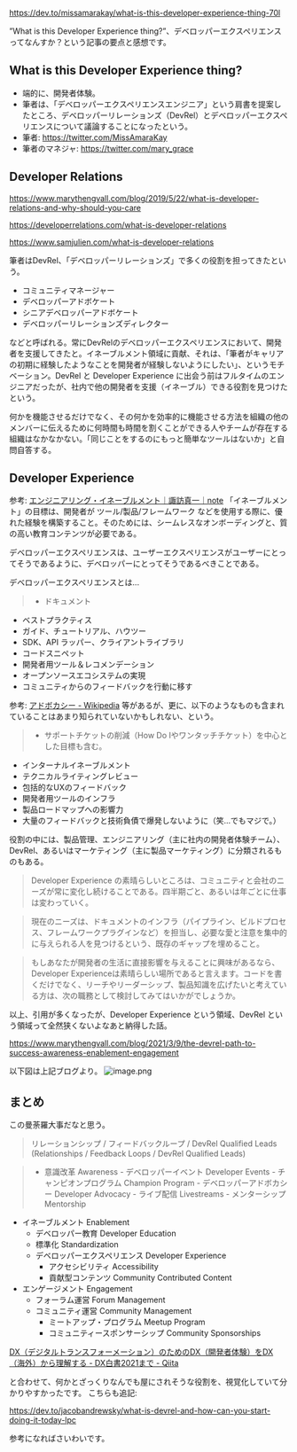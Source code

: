 https://dev.to/missamarakay/what-is-this-developer-experience-thing-70l

”What is this Developer Experience thing?”、デベロッパーエクスペリエンスってなんすか？という記事の要点と感想です。

## What is this Developer Experience thing?

- 端的に、開発者体験。
- 筆者は、「デベロッパーエクスペリエンスエンジニア」という肩書を提案したところ、デベロッパーリレーションズ（DevRel）とデベロッパーエクスペリエンスについて議論することになったという。
- 筆者: https://twitter.com/MissAmaraKay
- 筆者のマネジャ: https://twitter.com/mary_grace


## Developer Relations

https://www.marythengvall.com/blog/2019/5/22/what-is-developer-relations-and-why-should-you-care

https://developerrelations.com/what-is-developer-relations

https://www.samjulien.com/what-is-developer-relations

筆者はDevRel、「デベロッパーリレーションズ」で多くの役割を担ってきたという。

- コミュニティマネージャー
- デベロッパーアドボケート
- シニアデベロッパーアドボケート
- デベロッパーリレーションズディレクター

などと呼ばれる。常にDevRelのデベロッパーエクスペリエンスにおいて、開発者を支援してきたと。イネーブルメント領域に貢献、それは、「筆者がキャリアの初期に経験したようなことを開発者が経験しないようにしたい」、というモチベーション。DevRel と Developer Experience に出会う前はフルタイムのエンジニアだったが、社内で他の開発者を支援（イネーブル）できる役割を見つけたという。

何かを機能させるだけでなく、その何かを効率的に機能させる方法を組織の他のメンバーに伝えるために何時間も時間を割くことができる人やチームが存在する組織はなかなかない。「同じことをするのにもっと簡単なツールはないか」と自問自答する。

## Developer Experience

参考: [エンジニアリング・イネーブルメント｜諏訪真一｜note](https://note.com/suwash/n/n44f74bd1deed)
「イネーブルメント」の目標は、開発者が ツール/製品/フレームワーク などを使用する際に、優れた経験を構築すること。そのためには、シームレスなオンボーディングと、質の高い教育コンテンツが必要である。

デベロッパーエクスペリエンスは、ユーザーエクスペリエンスがユーザーにとってそうであるように、デベロッパーにとってそうであるべきことである。

デベロッパーエクスペリエンスとは... 

> - ドキュメント
- ベストプラクティス
- ガイド、チュートリアル、ハウツー
- SDK、API ラッパー、クライアントライブラリ
- コードスニペット
- 開発者用ツール＆レコメンデーション
- オープンソースエコシステムの実現
- コミュニティからのフィードバックを行動に移す

参考: [アドボカシー - Wikipedia](https://ja.wikipedia.org/wiki/%E3%82%A2%E3%83%89%E3%83%9C%E3%82%AB%E3%82%B7%E3%83%BC)
等があるが、更に、以下のようなものも含まれていることはあまり知られていないかもしれない、という。

> - サポートチケットの削減（How Do Iやワンタッチチケット）を中心とした目標も含む。
- インターナルイネーブルメント
- テクニカルライティングレビュー
- 包括的なUXのフィードバック
- 開発者用ツールのインフラ
- 製品ロードマップへの影響力
- 大量のフィードバックと技術負債で爆発しないように（笑...でもマジで。）

役割の中には、製品管理、エンジニアリング（主に社内の開発者体験チーム）、DevRel、あるいはマーケティング（主に製品マーケティング）に分類されるものもある。

> Developer Experience の素晴らしいところは、コミュニティと会社のニーズが常に変化し続けることである。四半期ごと、あるいは年ごとに仕事は変わっていく。

> 現在のニーズは、ドキュメントのインフラ（パイプライン、ビルドプロセス、フレームワークプラグインなど）を担当し、必要な愛と注意を集中的に与えられる人を見つけるという、既存のギャップを埋めること。

> もしあなたが開発者の生活に直接影響を与えることに興味があるなら、Developer Experienceは素晴らしい場所であると言えます。コードを書くだけでなく、リーチやリーダーシップ、製品知識を広げたいと考えている方は、次の職務として検討してみてはいかがでしょうか。

以上、引用が多くなったが、Developer Experience という領域、DevRel という領域って全然狭くないよなあと納得した話。

https://www.marythengvall.com/blog/2021/3/9/the-devrel-path-to-success-awareness-enablement-engagement

以下図は上記ブログより。
![image.png](https://qiita-image-store.s3.ap-northeast-1.amazonaws.com/0/93824/acf8aa7f-99aa-2a16-5a9f-5d1809b98170.png)


## まとめ

この曼荼羅大事だなと思う。

> リレーションシップ / フィードバックループ / DevRel Qualified Leads (Relationships / Feedback Loops / DevRel Qualified Leads)

> - 意識改革 Awareness
    - デベロッパーイベント Developer Events
    - チャンピオンプログラム Champion Program
    - デベロッパーアドボカシー Developer Advocacy
        - ライブ配信 Livestreams
        - メンターシップ Mentorship
- イネーブルメント Enablement
    - デベロッパー教育 Developer Education
    - 標準化 Standardization
    - デベロッパーエクスペリエンス Developer Experience
        - アクセシビリティ Accessibility
        - 貢献型コンテンツ Community Contributed Content
- エンゲージメント Engagement
    - フォーラム運営 Forum Management
    - コミュニティ運営 Community Management
        - ミートアップ・プログラム Meetup Program
        - コミュニティースポンサーシップ Community Sponsorships

[DX（デジタルトランスフォーメーション）のためのDX（開発者体験）をDX（海外）から理解する - DX白書2021まで - Qiita](https://qiita.com/e99h2121/items/09649a87702652d6b29c)

と合わせて、何かとざっくりなんでも屋にされそうな役割を、視覚化していて分かりやすかったです。
こちらも追記: 

https://dev.to/jacobandrewsky/what-is-devrel-and-how-can-you-start-doing-it-today-lpc



参考になればさいわいです。
